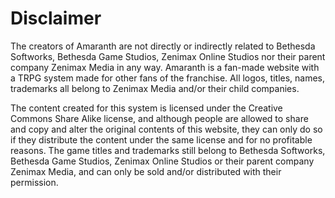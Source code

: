 <!-- PageTitle: Legal Disclaimer -->

# Disclaimer
The creators of Amaranth are not directly or indirectly related to Bethesda Softworks, Bethesda Game Studios, Zenimax Online Studios nor their parent company Zenimax Media in any way. Amaranth is a fan-made website with a TRPG system made for other fans of the franchise. All logos, titles, names, trademarks all belong to Zenimax Media and/or their child companies.

The content created for this system is licensed under the Creative Commons Share Alike license, and although people are allowed to share and copy and alter the original contents of this website, they can only do so if they distribute the content under the same license and for no profitable reasons. The game titles and trademarks still belong to Bethesda Softworks, Bethesda Game Studios, Zenimax Online Studios or their parent company Zenimax Media, and can only be sold and/or distributed with their permission.